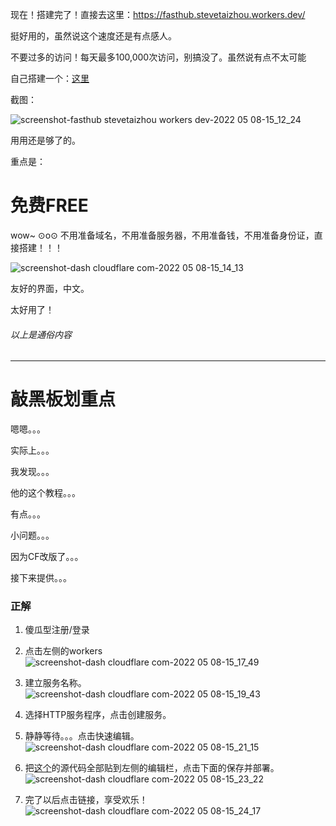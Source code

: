 现在！搭建完了！直接去这里：<https://fasthub.stevetaizhou.workers.dev/>

挺好用的，虽然说这个速度还是有点感人。

不要过多的访问！每天最多100,000次访问，别搞没了。虽然说有点不太可能

自己搭建一个：[这里](https://github.com/hunshcn/gh-proxy#cf-worker%E7%89%88%E6%9C%AC%E9%83%A8%E7%BD%B2)

截图：

![screenshot-fasthub stevetaizhou workers dev-2022 05 08-15_12_24](https://user-images.githubusercontent.com/85382878/167285872-19970c37-a9ff-4b4a-9e37-597de7691497.png)

用用还是够了的。

重点是：

# 免费FREE

wow~ ⊙o⊙ 不用准备域名，不用准备服务器，不用准备钱，不用准备身份证，直接搭建！！！

![screenshot-dash cloudflare com-2022 05 08-15_14_13](https://user-images.githubusercontent.com/85382878/167285925-89f38f1a-13e2-4d04-90da-348a3602d407.png)

友好的界面，中文。

太好用了！

###### 以上是通俗内容

-----

# 敲黑板划重点

嗯嗯。。。

实际上。。。

我发现。。。

他的这个教程。。。

有点。。。

小问题。。。

因为CF改版了。。。

接下来提供。。。

### 正解

1. 傻瓜型注册/登录

2. 点击左侧的workers  
![screenshot-dash cloudflare com-2022 05 08-15_17_49](https://user-images.githubusercontent.com/85382878/167286041-71ac5165-8720-4502-afb4-e9b00c0269c6.png)

3. 建立服务名称。  
![screenshot-dash cloudflare com-2022 05 08-15_19_43](https://user-images.githubusercontent.com/85382878/167286084-4ef4feb5-2bca-4645-83e2-eac9eb9edd44.png)

4. 选择HTTP服务程序，点击创建服务。

5. 静静等待。。。点击快速编辑。  
![screenshot-dash cloudflare com-2022 05 08-15_21_15](https://user-images.githubusercontent.com/85382878/167286285-bda7b1e9-4919-41ad-bdb1-af43fc54de69.png)

6. 把[这个](https://cdn.jsdelivr.net/gh/hunshcn/gh-proxy@master/index.js)的源代码全部贴到左侧的编辑栏，点击下面的保存并部署。  
![screenshot-dash cloudflare com-2022 05 08-15_23_22](https://user-images.githubusercontent.com/85382878/167286191-a4b2a36d-49ae-4757-922b-bda46372f678.png)

7. 完了以后点击链接，享受欢乐！  
![screenshot-dash cloudflare com-2022 05 08-15_24_17](https://user-images.githubusercontent.com/85382878/167286224-c9e52913-0f08-4f75-89f9-e25c25079ea4.png)







